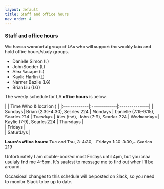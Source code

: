 ```yaml
---
layout: default 
title: Staff and office hours 
nav_order: 4
---
```



### Staff and office hours



We have a wonderful group of LAs who will support the weekly labs and hold office hours/study groups.  
 
- Danielle Simon	(L)
- John Soeder	(L)
- Alex Racape	(L)
- Kaylie Harlin	(L)
- Narmer Bazile (LG)
- Brian Liu	(LG)




The weekly schedule for LA **office hours**  is below. 


|              |   Time  (Who & location )  |
|:-------------|:-------------|:---------------|
| Sundays      |  Brian (2:30-4:30), Searles 224
| Mondays      |  Danielle (7:15-9:15), Searles 224
| Tuesdays     |  Alex (tbd), John (7-9), Searles 224
| Wednesdays   |  Kaylie (7-9), Searles 224
| Thursdays    |  
| Fridays      |  
| Saturdays    |  


__Laura's office hours:__ Tue and Thu, 3-4:30,  ~Fridays 1:30-3:30,~ Searles 219

Unfortunately I am double-booked most Fridays until 4pm, but you cnaa usulaly find me 4-5pm.  It's saafest to message me to find out when I'll be around.

Occasional changes to this schedule  will be posted on Slack, so you need to monitor Slack to be up to date. 
